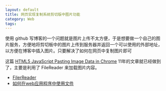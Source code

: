 ```yaml
---
layout: default
title: 网页实现复制系统剪切版中图片功能
category: Web
tags: 
---
```


使用 github 写博客的一个问题就是图片上传不太方便，于是想要做一个自己的图片服务，方便地将剪切板中的图片上传到服务器并返回一个可以使用的外部地址，以方便在博客中插入图片。只要解决了如何在网页中复制图片即可

这篇 [HTML5 JavaScript Pasting Image Data in Chrome](http://strd6.com/2011/09/html5-javascript-pasting-image-data-in-chrome/) 11年的文章就已经做到了，主要是利用了 FileReader 来加载图片内容。

+ [FilerReader](https://developer.mozilla.org/zh-CN/docs/Web/API/FileReader)
+ [如何在web应用程序中使用文件](https://developer.mozilla.org/zh-CN/docs/Using_files_from_web_applications)
